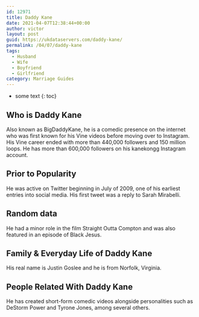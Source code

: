 ```yaml
---
id: 12971
title: Daddy Kane
date: 2021-04-07T12:38:44+00:00
author: victor
layout: post
guid: https://ukdataservers.com/daddy-kane/
permalink: /04/07/daddy-kane
tags:
  - Husband
  - Wife
  - Boyfriend
  - Girlfriend
category: Marriage Guides
---
```


* some text
{: toc}


## Who is Daddy Kane



Also known as BigDaddyKane, he is a comedic presence on the internet who was first known for his Vine videos before moving over to Instagram. His Vine career ended with more than 440,000 followers and 150 million loops. He has more than 600,000 followers on his kanekongg Instagram account.

                
                
                
## Prior to Popularity



He was active on Twitter beginning in July of 2009, one of his earliest entries into social media. His first tweet was a reply to Sarah Mirabelli.

                
                
                
## Random data



He had a minor role in the film Straight Outta Compton and was also featured in an episode of Black Jesus.

                
                
                
## Family & Everyday Life of Daddy Kane



His real name is Justin Goslee and he is from Norfolk, Virginia.

                
                
                
## People Related With Daddy Kane



He has created short-form comedic videos alongside personalities such as DeStorm Power and Tyrone Jones, among several others.

                
              
            
          
          
          